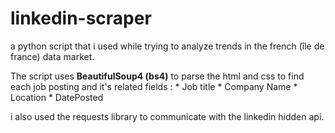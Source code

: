 ﻿# linkedin-scraper
a python script that i used while trying to analyze trends in the french (île de france) data market.

The script uses **BeautifulSoup4 (bs4)** to parse the html and css to find each job posting and it's related fields : 
     * Job title
     * Company Name 
     * Location
     * DatePosted

i also used the requests library to communicate with the linkedin hidden api.



